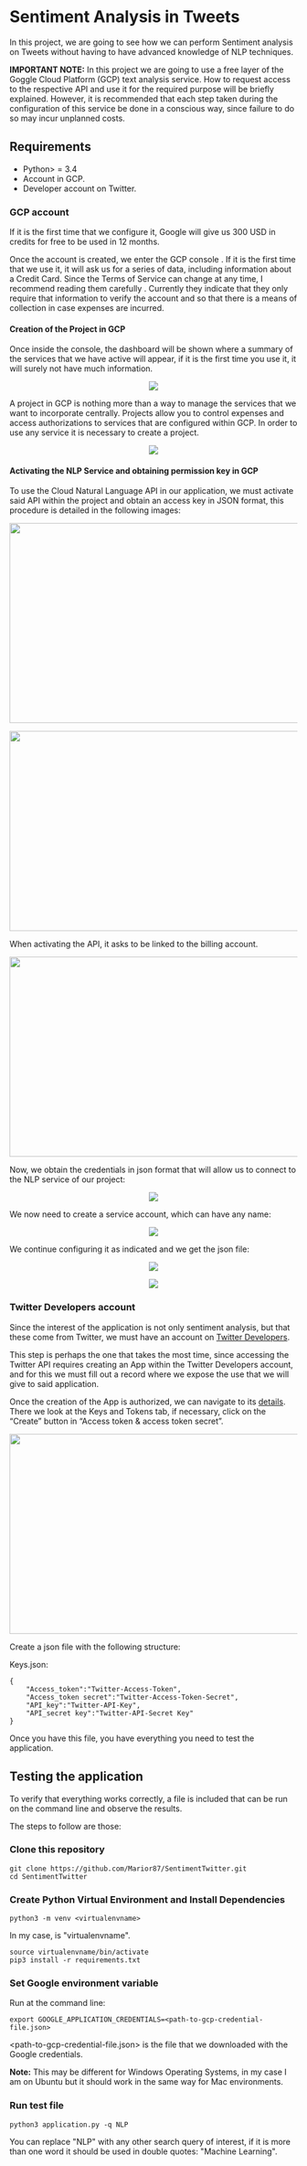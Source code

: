 # Sentiment Analysis in Tweets

In this project, we are going to see how we can perform Sentiment analysis on Tweets without having to have advanced knowledge of NLP techniques.

**IMPORTANT NOTE:** In this project we are going to use a free layer of the Goggle Cloud Platform (GCP) text analysis service. How to request access to the respective API and use it for the required purpose will be briefly explained. However, it is recommended that each step taken during the configuration of this service be done in a conscious way, since failure to do so may incur unplanned costs.


## Requirements

- Python> = 3.4
- Account in GCP.
- Developer account on Twitter.


### GCP account

If it is the first time that we configure it, Google will give us 300 USD in credits for free to be used in 12 months.

Once the account is created, we enter the GCP console . If it is the first time that we use it, it will ask us for a series of data, including information about a Credit Card. Since the Terms of Service can change at any time, I recommend reading them carefully . Currently they indicate that they only require that information to verify the account and so that there is a means of collection in case expenses are incurred.

#### Creation of the Project in GCP

Once inside the console, the dashboard will be shown where a summary of the services that we have active will appear, if it is the first time you use it, it will surely not have much information.

<p align="center">
<img src="resources/GCP_Dashboard.png"/>
</p>

A project in GCP is nothing more than a way to manage the services that we want to incorporate centrally. Projects allow you to control expenses and access authorizations to services that are configured within GCP. In order to use any service it is necessary to create a project.

<p align="center">
<img src="resources/create_project.png">
</p>


#### Activating the NLP Service and obtaining permission key in GCP

To use the Cloud Natural Language API in our application, we must activate said API within the project and obtain an access key in JSON format, this procedure is detailed in the following images:

<p align="center">
<img src="resources/access_GCP_APIs.png" width=600px height=350px/>
</p>

<p align="center">
<img src="resources/enable_APIs.png" width=600px height=350px/>
</p>

When activating the API, it asks to be linked to the billing account.

<p align="center">
<img src="resources/activate_NLP_API.png" width=600px height=350px/>
</p>

Now, we obtain the credentials in json format that will allow us to connect to the NLP service of our project:

<p align="center">
<img src="resources/create_credentials.png" />
</p>

We now need to create a service account, which can have any name:

<p align="center">
<img src="resources/service_account_name.png" />
</p>

We continue configuring it as indicated and we get the json file:

<p align="center">
<img src="resources/service_account_permissions.png" />
</p>

<p align="center">
<img src="resources/create_json_key.png" />
</p>

### Twitter Developers account

Since the interest of the application is not only sentiment analysis, but that these come from Twitter, we must have an account on [Twitter Developers](https://developer.twitter.com/en).

This step is perhaps the one that takes the most time, since accessing the Twitter API requires creating an App within the Twitter Developers account, and for this we must fill out a record where we expose the use that we will give to said application.

Once the creation of the App is authorized, we can navigate to its  [details](https://developer.twitter.com/en/apps). There we look at the Keys and Tokens tab, if necessary, click on the “Create” button in “Access token & access token secret”.

<p align="center">
<img src="resources/twitter_app.png" width=600px height=350px/>
</p>

Create a json file with the following structure:

Keys.json:

```
{
    "Access_token":"Twitter-Access-Token",
    "Access_token secret":"Twitter-Access-Token-Secret",
    "API_key":"Twitter-API-Key",
    "API_secret key":"Twitter-API-Secret Key"
}
```

Once you have this file, you have everything you need to test the application.
## Testing the application

To verify that everything works correctly, a file is included that can be run on the command line and observe the results.

The steps to follow are those:

### Clone this repository

```
git clone https://github.com/Marior87/SentimentTwitter.git
cd SentimentTwitter
```

### Create Python Virtual Environment and Install Dependencies

```
python3 -m venv <virtualenvname>
```

In my case, <any name> is "virtualenvname".

```
source virtualenvname/bin/activate
pip3 install -r requirements.txt
```

### Set Google environment variable

Run at the command line:

```
export GOOGLE_APPLICATION_CREDENTIALS=<path-to-gcp-credential-file.json>
```

<path-to-gcp-credential-file.json> is the file that we downloaded with the Google credentials.

**Note:** This may be different for Windows Operating Systems, in my case I am on Ubuntu but it should work in the same way for Mac environments.

### Run test file

```
python3 application.py -q NLP
```

You can replace "NLP" with any other search query of interest, if it is more than one word it should be used in double quotes: "Machine Learning".
